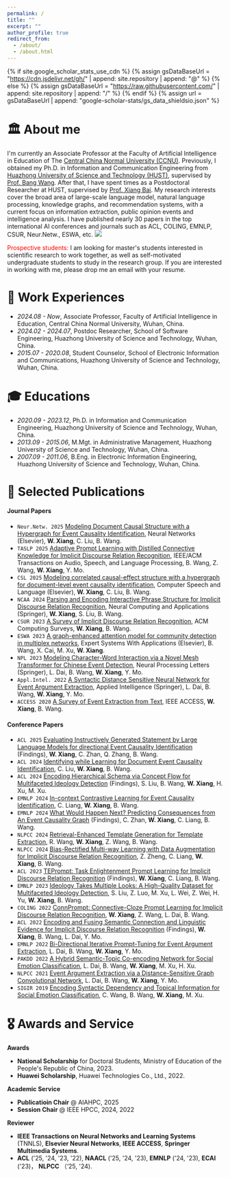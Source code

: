 ```yaml
---
permalink: /
title: ""
excerpt: ""
author_profile: true
redirect_from: 
  - /about/
  - /about.html
---
```


{% if site.google_scholar_stats_use_cdn %}
{% assign gsDataBaseUrl = "https://cdn.jsdelivr.net/gh/" | append: site.repository | append: "@" %}
{% else %}
{% assign gsDataBaseUrl = "https://raw.githubusercontent.com/" | append: site.repository | append: "/" %}
{% endif %}
{% assign url = gsDataBaseUrl | append: "google-scholar-stats/gs_data_shieldsio.json" %}


<span class='anchor' id='about-me'></span>
# 🏛️ About me
I'm currently an Associate Professor at the Faculty of Artificial Intelligence in Education of The [Central China Normal University (CCNU)](https://www.ccnu.edu.cn/). Previously, I obtained my Ph.D. in Information and Communication Engineering from [Huazhong University of Science and Technology (HUST)](https://www.hust.edu.cn), supervised by [Prof. Bang Wang](https://eic.hust.edu.cn/teacher/wangbang/index.htm). After that, I have spent times as a Postdoctoral Researcher at HUST, supervised by [Prof. Xiang Bai](http://faculty.hust.edu.cn/baixiang/zh_CN/more/1412472/jsjjgd/index.htm). My research interests cover the broad area of large-scale language model, natural language processing, knowledge graphs, and recommendation systems, with a current focus on information extraction, public opinion events and intelligence analysis. I have published nearly 30 papers in the top international AI conferences and journals such as ACL, COLING, EMNLP, CSUR, Neur.Netw., ESWA, etc. <a href="https://scholar.google.com/citations?user=YrcnOxYAAAAJ"><img src="https://img.shields.io/endpoint?logo=Google%20Scholar&url=https%3A%2F%2Fcdn.jsdelivr.net%2Fgh%2FJason-Xiang5231%2FJason-Xiang5231.github.io@google-scholar-stats%2Fgs_data_shieldsio.json&labelColor=f6f6f6&color=9cf&style=flat&label=citations"></a>

<span style="color: red;">Prospective students:</span> I am looking for master's students interested in scientific research to work together, as well as self-motivated undergraduate students to study in the research group. If you are interested in working with me, please drop me an email with your resume.

# 💼 Work Experiences
- *2024.08 - Now*, Associate Professor, Faculty of Artificial Intelligence in Education, Central China Normal University, Wuhan, China.
- *2024.02 - 2024.07*, Postdoc Researcher, School of Software Engineering, Huazhong University of Science and Technology, Wuhan, China.
- *2015.07 - 2020.08*, Student Counselor, School of Electronic Information and Communications, Huazhong University of Science and Technology, Wuhan, China.

# 🎓 Educations
- *2020.09 - 2023.12*, Ph.D. in Information and Communication Engineering, Huazhong University of Science and Technology, Wuhan, China.
- *2013.09 - 2015.06*, M.Mgt. in Administrative Management, Huazhong University of Science and Technology, Wuhan, China.
- *2007.09 - 2011.06*, B.Eng. in Electronic Information Engineering, Huazhong University of Science and Technology, Wuhan, China.

<span class='anchor' id='selected-publications'></span>
# 📝 Selected Publications 
#### Journal Papers
- ``Neur.Netw. 2025`` [Modeling Document Causal Structure with a Hypergraph for Event Causality Identification](https://www.sciencedirect.com/science/article/abs/pii/S0893608024010098), Neural Networks (Elsevier), **W. Xiang**, C. Liu, B. Wang.
- ``TASLP 2025`` [Adaptive Prompt Learning with Distilled Connective Knowledge for Implicit Discourse Relation Recognition](https://ieeexplore.ieee.org/document/10833725), IEEE/ACM Transactions on Audio, Speech, and Language Processing, B. Wang, Z. Wang, **W. Xiang**, Y. Mo.
- ``CSL 2025`` [Modeling correlated causal-effect structure with a hypergraph for document-level event causality identification](https://www.sciencedirect.com/science/article/abs/pii/S0885230824001359), Computer Speech and Language (Elsevier), **W. Xiang**, C. Liu, B. Wang.
- ``NCAA 2024`` [Parsing and Encoding Interactive Phrase Structure for Implicit Discourse Relation Recognition](https://link.springer.com/article/10.1007/s00521-024-09709-8), Neural Computing and Applications (Springer), **W. Xiang**, S. Liu, B. Wang.
- ``CSUR 2023`` [A Survey of Implicit Discourse Relation Recognition](https://dl.acm.org/doi/10.1145/3574134), ACM Computing Surveys, **W. Xiang**, B. Wang.
- ``ESWA 2023`` [A graph-enhanced attention model for community detection in multiplex networks](https://www.sciencedirect.com/science/article/abs/pii/S0957417423010540), Expert Systems With Applications (Elsevier), B. Wang, X. Cai, M. Xu, **W. Xiang**.
- ``NPL 2023`` [Modeling Character-Word Interaction via a Novel Mesh Transformer for Chinese Event Detection](https://link.springer.com/article/10.1007/s11063-023-11382-2), Neural Processing Letters (Springer), L. Dai, B. Wang, **W. Xiang**, Y. Mo.
- ``Appl.Intel. 2022`` [A Syntactic Distance Sensitive Neural Network for Event Argument Extraction](https://link.springer.com/article/10.1007/s10489-022-03598-x), Applied Intelligence (Springer), L. Dai, B. Wang, **W. Xiang**, Y. Mo.
- ``ACCESS 2020`` [A Survey of Event Extraction from Text](https://ieeexplore.ieee.org/document/8918013), IEEE ACCESS, **W. Xiang**, B. Wang. 
  
#### Conference Papers
- ``ACL 2025`` [Evaluating Instructively Generated Statement by Large Language Models for directional Event Causality Identification](https://Jason-Xiang5231.github.io) (Findings), **W. Xiang**, C. Zhan, Q. Zhang, B. Wang.
- ``ACL 2024`` [Identifying while Learning for Document Event Causality Identification](https://aclanthology.org/2024.acl-long.210/), C. Liu, **W. Xiang**, B. Wang.
- ``ACL 2024`` [Encoding Hierarchical Schema via Concept Flow for Multifaceted Ideology Detection](https://aclanthology.org/2024.findings-acl.172/) (Findings), S. Liu, B. Wang, **W. Xiang**, H. Xu, M. Xu. 
- ``EMNLP 2024`` [In-context Contrastive Learning for Event Causality Identification](https://aclanthology.org/2024.emnlp-main.51/), C. Liang, **W. Xiang**, B. Wang.
- ``EMNLP 2024`` [What Would Happen Next? Predicting Consequences from An Event Causality Graph](https://aclanthology.org/2024.findings-emnlp.45/) (Findings), C. Zhan, **W. Xiang**, C. Liang, B. Wang.
- ``NLPCC 2024`` [Retrieval-Enhanced Template Generation for Template Extraction](https://link.springer.com/chapter/10.1007/978-981-97-9431-7_29), R. Wang, **W. Xiang**, Z. Wang, B. Wang.
- ``NLPCC 2024`` [Bias-Rectified Multi-way Learning with Data Augmentation for Implicit Discourse Relation Recognition](https://link.springer.com/chapter/10.1007/978-981-97-9431-7_28), Z. Zheng, C. Liang, **W. Xiang**, B. Wang.
- ``ACL 2023`` [TEPrompt: Task Enlightenment Prompt Learning for Implicit Discourse Relation Recognition](https://aclanthology.org/2023.findings-acl.785/) (Findings), **W. Xiang**, C. Liang, B. Wang.
- ``EMNLP 2023`` [Ideology Takes Multiple Looks: A High-Quality Dataset for Multifaceted Ideology Detection](https://aclanthology.org/2023.emnlp-main.256/), S. Liu, Z. Luo, M. Xu, L. Wei, Z. Wei, H. Yu, **W. Xiang**, B. Wang.
- ``COLING 2022`` [ConnPrompt: Connective-Cloze Prompt Learning for Implicit Discourse Relation Recognition](https://aclanthology.org/2022.coling-1.75/), **W. Xiang**, Z. Wang, L. Dai, B. Wang.
- ``ACL 2022`` [Encoding and Fusing Semantic Connection and Linguistic Evidence for Implicit Discourse Relation Recognition](https://aclanthology.org/2022.findings-acl.256/) (Findings), **W. Xiang**, B. Wang, L. Dai, Y. Mo.
- ``EMNLP 2022`` [Bi-Directional Iterative Prompt-Tuning for Event Argument Extraction](https://aclanthology.org/2022.emnlp-main.419/), L. Dai, B. Wang, **W. Xiang**, Y. Mo. 
- ``PAKDD 2022`` [A Hybrid Semantic-Topic Co-encoding Network for Social Emotion Classification](https://link.springer.com/chapter/10.1007/978-3-031-05933-9_46), L. Dai, B. Wang, **W. Xiang**, M. Xu, H. Xu. 
- ``NLPCC 2021`` [Event Argument Extraction via a Distance-Sensitive Graph Convolutional Network](https://link.springer.com/chapter/10.1007/978-3-030-88483-3_5), L. Dai, B. Wang, **W. Xiang**, Y. Mo. 
- ``SIGIR 2019`` [Encoding Syntactic Dependency and Topical Information for Social Emotion Classification](https://dl.acm.org/doi/10.1145/3331184.3331287), C. Wang, B. Wang, **W. Xiang**, M. Xu.

<span class='anchor' id='awards-and-service'></span>
# 🎖️ Awards and Service

**Awards**
- **National Scholarship** for Doctoral Students, Ministry of Education of the People's Republic of China, 2023. 
- **Huawei Scholarship**, Huawei Technologies Co., Ltd., 2022. 

**Academic Service**
- **Publicatioin Chair** @ AIAHPC, 2025
- **Session Chair**  @ IEEE HPCC, 2024, 2022

**Reviewer**
- **IEEE Transactions on Neural Networks and Learning Systems** (TNNLS), **Elsevier Neural Networks**, **IEEE ACCESS**, **Springer Multimedia Systems**.
- **ACL** ('25, '24, '23, '22), **NAACL** ('25, '24, '23), **EMNLP** ('24, '23), **ECAI** ('23)， **NLPCC** （‘25, '24).

